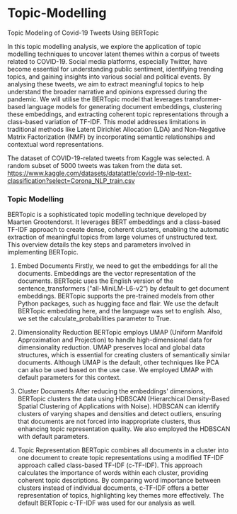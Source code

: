 # Topic-Modelling
Topic Modeling of Covid-19 Tweets Using BERTopic

In this topic modelling analysis, we explore the application of topic modelling techniques to uncover latent themes within a corpus of tweets related to COVID-19. Social media platforms, especially Twitter, have become essential for understanding public sentiment, identifying trending topics, and gaining insights into various social and political events. By analysing these tweets, we aim to extract meaningful topics to help understand the broader narrative and opinions expressed during the pandemic.
We will utilise the BERTopic model that leverages transformer-based language models for generating document embeddings, clustering these embeddings, and extracting coherent topic representations through a class-based variation of TF-IDF. This model addresses limitations in traditional methods like Latent Dirichlet Allocation (LDA) and Non-Negative Matrix Factorization (NMF) by incorporating semantic relationships and contextual word representations.

The dataset of COVID-19-related tweets from Kaggle was selected. A random subset of 5000 tweets was taken from the data set. 
https://www.kaggle.com/datasets/datatattle/covid-19-nlp-text-classification?select=Corona_NLP_train.csv


### Topic Modelling
BERTopic is a sophisticated topic modelling technique developed by Maarten Grootendorst. It leverages BERT embeddings and a class-based TF-IDF approach to create dense, coherent clusters, enabling the automatic extraction of meaningful topics from large volumes of unstructured text. This overview details the key steps and parameters involved in implementing BERTopic.

1. Embed Documents
Firstly, we need to get the embeddings for all the documents. Embeddings are the vector representation of the documents. BERTopic uses the English version of the sentence_transformers ("all-MiniLM-L6-v2”) by default to get document embeddings. BERTopic supports the pre-trained models from other Python packages, such as hugging face and flair. We use the default BERTopic embedding here, and the language was set to english. Also, we set the calculate_probabilities parameter to True.

2. Dimensionality Reduction
BERTopic employs UMAP (Uniform Manifold Approximation and Projection) to handle high-dimensional data for dimensionality reduction. UMAP preserves local and global data structures, which is essential for creating clusters of semantically similar documents. Although UMAP is the default, other techniques like PCA can also be used based on the use case. We employed UMAP with default parameters for this context.

3. Cluster Documents
After reducing the embeddings' dimensions, BERTopic clusters the data using HDBSCAN (Hierarchical Density-Based Spatial Clustering of Applications with Noise). HDBSCAN can identify clusters of varying shapes and densities and detect outliers, ensuring that documents are not forced into inappropriate clusters, thus enhancing topic representation quality. We also employed the HDBSCAN with default parameters.

4. Topic Representation
BERTopic combines all documents in a cluster into one document to create topic representations using a modified TF-IDF approach called class-based TF-IDF (c-TF-IDF). This approach calculates the importance of words within each cluster, providing coherent topic descriptions. By comparing word importance between clusters instead of individual documents, c-TF-IDF offers a better representation of topics, highlighting key themes more effectively. The default BERTopic c-TF-IDF was used for our analysis as well.
